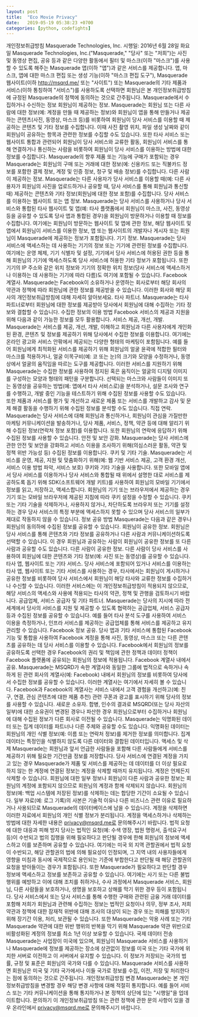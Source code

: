 ```yaml
---
layout: post
title:  "Eco Movie Privacy"
date:   2019-05-19 05:38:23 +0700
categories: [python, codefights]
---
```



개인정보취급방침
Masquerade Technologies, Inc.
시행일: 2016년 6월 28일 화요일
Masquerade Technologies, Inc.("Masquerade," "당사" 또는 "저희")는 사진 및 동영상 편집, 공유 등과 같은 다양한 활동에서 필터 및 마스크(이하 "마스크")를 사용할 수 있도록 해주는 Masquerade 앱(이하 "앱")과 같은 서비스를 제공합니다. 앱, 마스크, 앱에 대한 마스크 편집 또는 생성 기능(이하 "마스크 편집 도구"), Masquerade 웹사이트(이하 http://msqrd.me/ 또는 "사이트") 또는 Masquerade의 기타 제품과 서비스(이하 통칭하여 "서비스")를 사용하도록 선택하면 회원님은 본 개인정보취급방침에 규정된 Masquerade의 정책에 동의하는 것으로 간주됩니다.
Masquerade에서 수집하거나 수신하는 정보
회원님이 제공하는 정보. Masquerade는 회원님 또는 다른 사람에 대한 정보(예: 계정을 만들 때 제공하는 정보)와 회원님이 앱을 통해 만들거나 제공하는 콘텐츠(사진, 동영상, 마스크 등)를 비롯하여 회원님이 당사 서비스를 이용할 때 제공하는 콘텐츠 및 기타 정보를 수집합니다. 이때 사진 촬영 위치, 파일 생성 날짜와 같이 회원님이 공유하는 항목과 관련한 정보를 수집할 수도 있습니다. 또한 타사 서비스 또는 웹사이트 통합과 관련되어 회원님이 당사 서비스와 교류한 활동, 회원님이 서비스를 통해 연결하거나 통신하는 사람을 비롯하여 회원님이 당사 서비스를 이용하는 방법에 대한 정보를 수집합니다. Masquerade의 향후 제품 또는 기능에 구매가 포함되는 경우 Masquerade는 회원님의 구매 또는 거래에 대한 정보(예: 신용카드 또는 직불카드 정보를 포함한 결제 정보, 계정 및 인증 정보, 청구 및 배송 정보)를 수집합니다.
다른 사람이 제공하는 정보. Masquerade는 다른 사용자가 당사 서비스를 이용할 때(예: 다른 사용자가 회원님의 사진을 업로드하거나 공유할 때, 당사 서비스를 통해 회원님과 통신할 때) 제공하는 콘텐츠와 기타 정보(회원님에 대한 정보 포함)를 수집합니다.
당사 서비스를 이용하는 웹사이트 또는 앱 정보. Masquerade는 당사 서비스를 사용하거나 당사 서비스와 통합된 타사 웹사이트 및 앱(예: 타사 플랫폼에서 회원님이 마스크, 사진, 동영상 등을 공유할 수 있도록 당사 앱과 통합된 경우)을 회원님이 방문하거나 이용할 때 정보를 수집합니다. 여기에는 회원님이 방문하는 웹사이트 및 앱에 관한 정보, 해당 웹사이트 및 앱에서 회원님이 서비스를 이용한 정보, 앱 또는 웹사이트의 개발자나 게시자 또는 회원님이 Masquerade에 제공하는 정보가 포함됩니다.
기기 정보. Masquerade는 당사 서비스에 액세스하는 데 사용하는 기기의 정보 또는 기기에 관련된 정보를 수집합니다. 여기에는 운영 체제, 기기 식별자 및 설정, 기기에서 당사 서비스에 허용된 권한 등을 통해 회원님의 기기에 액세스하도록 당사 서비스에 허용한 기타 정보가 포함됩니다. 또한 기기의 IP 주소와 같은 위치 정보와 기기의 정확한 위치 정보(당사 서비스에 액세스하거나 이용하는 데 사용하는 기기에 따라 다름)도 여기에 포함될 수 있습니다.
Facebook 계열사. Masquerade는 Facebook이 소유하거나 운영하는 회사로부터 해당 회사의 약관과 정책에 따라 회원님에 관한 정보를 제공받을 수 있습니다. 이러한 회사와 해당 회사의 개인정보취급방침에 대해 자세히 알아보세요.
타사 파트너. Masquerade는 타사 파트너로부터 회원님에 대한 정보를 제공받아 당사에서 회원님에 대해 수집하는 기타 정보와 결합할 수 있습니다.
수집한 정보의 이용 방법
Facebook 서비스의 제공과 지원을 위해 다음과 같이 가능한 정보를 모두 활용합니다.
서비스 제공, 개선, 개발. Masquerade는 서비스를 제공, 개선, 개발, 이해하고 회원님과 다른 사용자에게 개인화된 환경, 콘텐츠 및 정보를 제공하기 위해 당사에서 수집한 정보를 이용합니다. 여기에는 온라인 광고와 서비스 안팎에서 제공되는 다양한 형태의 마케팅이 포함됩니다. 예를 들어 회원님에게 최적화된 서비스를 제공하기 위해 회원님의 얼굴 윤곽에 적합한 필터와 마스크를 적용하거나, 얼굴 이목구비(예: 코 또는 눈)의 크기와 모양을 수정하거나, 동영상에서 얼굴의 움직임을 따르는 도구를 제공합니다. 이러한 서비스를 지원하기 위해 Masquerade는 수집한 정보를 사용하여 정지된 혹은 움직이는 얼굴의 디지털 이미지를 구성하는 모양과 형태의 패턴을 구분합니다.
선택되는 마스크와 사람들이 이미지 또는 동영상을 공유하는 방법(예: 앱에서 타사 서비스로)을 분석하거나, 설문 조사와 연구를 수행하고, 개발 중인 기능을 테스트하기 위해 수집된 정보를 사용할 수도 있습니다. 또한 제품과 서비스를 평가 및 개선하고 새로운 제품 또는 서비스를 개발하고 감사 및 문제 해결 활동을 수행하기 위해 수집된 정보를 분석할 수도 있습니다.
직접 연락. Masquerade는 당사 서비스에 대해 회원님과 통신하거나, 회원님이 관심을 가질만한 마케팅 커뮤니케이션을 발송하거나, 당사 제품, 서비스, 정책, 약관 등에 대해 알리기 위해 수집된 정보(연락처 정보 포함)를 이용합니다. 또한 회원님의 연락에 응답하기 위해 수집된 정보를 사용할 수 있습니다.
안전 및 보안 강화. Masquerade는 당사 서비스에 관한 안전 및 보안을 강화하고 서비스 이용을 조사하기 위해(의심스러운 활동, 약관 및 정책 위반 가능성 등) 수집된 정보를 이용합니다.
쿠키 및 기타 기술. Masquerade는 서비스를 운영, 제공, 지원 및 맞춤화하기 위해(예: 웹 기반 서비스 제공, 고객 환경 개선, 서비스 이용 방법 파악, 서비스 보호) 쿠키와 기타 기술을 사용합니다. 또한 모바일 앱에서 당사 서비스를 이용하거나 당사 서비스와 통합될 때 위에서 설명한 대로 서비스를 제공하도록 돕기 위해 SDK(소프트웨어 개발 키트)를 사용하여 회원님의 모바일 기기에서 정보를 읽고, 저장하고, 액세스합니다. 회원님의 기기 또는 브라우저에서 제공하는 경우 기기 또는 모바일 브라우저에 제공된 지침에 따라 쿠키 설정을 수정할 수 있습니다. 쿠키 또는 기타 기술을 삭제하거나, 사용하지 않거나, 차단하도록 브라우저 또는 기기를 설정하는 경우 당사 서비스의 특정 부분에 액세스하지 못할 수 있으며 당사 서비스의 일부가 제대로 작동하지 않을 수 있습니다.
정보 공유 방법
Masquerade는 다음과 같은 경우나 회원님의 동의하에 수집된 정보를 공유할 수 있습니다.
회원님이 공유한 정보. 회원님은 당사 서비스를 통해 콘텐츠와 기타 정보를 공유하거나 다른 사람과 커뮤니케이션하도록 선택할 수 있습니다. 이 경우 회원님과 공유하는 사람이 회원님이 공유한 정보를 또 다른 사람과 공유할 수도 있습니다.
다른 사람이 공유한 정보. 다른 사람이 당사 서비스를 사용하여 회원님에 대한 콘텐츠와 기타 정보(예: 사진 또는 동영상)를 공유할 수 있습니다.
타사 앱, 웹사이트 또는 기타 서비스. 당사 서비스에 포함되어 있거나 서비스를 이용하는 타사 앱, 웹사이트 또는 기타 서비스를 사용하는 경우, 타사에서는 회원님이 게시하거나 공유한 정보를 비롯하여 당사 서비스에서 회원님이 해당 타사와 교류한 정보를 수집하거나 수신할 수 있습니다. 이러한 서비스에는 이 개인정보취급방침이 적용되지 않으므로, 해당 서비스의 액세스와 사용에 적용되는 타사의 약관, 정책 및 관행을 검토하시기 바랍니다.
공급업체, 서비스 공급자 및 기타 파트너. Masquerade는 당사의 지시에 따라 전 세계에서 당사의 서비스를 지원 및 제공할 수 있도록 협력하는 공급업체, 서비스 공급자 등과 수집된 정보를 공유할 수 있습니다. 예를 들어 타사 분석 도구를 사용하여 서비스 이용을 측정하거나, 인프라 서비스를 제공하는 공급업체를 통해 서비스를 제공하고 유지 관리할 수 있습니다.
Facebook 정보 공유. 당사 앱과 기타 서비스에 통합된 Facebook 기능 및 통합을 사용하여 Facebook 계정을 통해 사진, 동영상, 마스크 또는 다른 콘텐츠를 공유하는 데 당사 서비스를 이용할 수 있습니다. Facebook에서 회원님의 정보를 공유하도록 선택한 경우 Facebook의 권리 및 책임에 관한 정책과 데이터 정책이 Facebook 플랫폼에 공유되는 회원님의 정보에 적용됩니다.
Facebook 계열사 내에서 공유. Masquerade는 MSQRD가 속한 계열사와 동일한 그룹에 법적으로 속하거나 속하게 된 관련 회사의 계열사(예: Facebook) 내에서 회원님의 정보를 비롯하여 당사에서 수집한 정보를 공유할 수 있습니다. 이러한 계열사는 여기에서 자세히 볼 수 있습니다. Facebook과 Facebook의 계열사는 서비스 내에서 고객 경험을 개선하고(예: 친구, 연결, 관심 콘텐츠에 대한 제품 추천) 관련 쿠폰과 광고를 표시하기 위해 당사의 정보를 사용할 수 있습니다.
새로운 소유자. 합병, 인수의 결과로 MSQRD(또는 당사 자산의 일부)에 대한 소유권이 변경된 경우나 파산한 경우 회원님으로부터 수집하거나 회원님에 대해 수집된 정보가 다른 회사로 이전될 수 있습니다.
Masquerade는 익명화된 데이터 또는 집계 데이터를 파트너나 다른 주체와 공유할 수도 있습니다. 익명화된 데이터는 회원님의 개인 식별 정보(예: 이름 또는 연락처 정보)를 제거한 정보를 의미합니다. 집계 데이터는 특정인을 식별하지 않도록 다른 데이터와 결합된 데이터입니다.
액세스 및 삭제
Masquerade는 회원님과 앞서 언급한 사람들을 포함해 다른 사람들에게 서비스를 제공하기 위해 필요한 기간만큼 정보를 저장합니다. 당사 서비스에 연결된 계정을 가지고 있는 경우 Masquerade가 제품 및 서비스를 제공하는 데 데이터를 더 이상 필요로 하지 않는 한 계정에 연결된 정보는 계정을 삭제할 때까지 유지됩니다.
계정은 언제든지 삭제할 수 있습니다. 회원님에 대한 일부 정보나 회원님이 다른 사람과 공유한 정보는 회원님의 계정에 포함되지 않으므로 회원님의 계정과 함께 삭제되지 않습니다. 회원님의 정보(예: 백업 시스템에 저장된 정보)를 삭제하는 데는 합당한 기간이 소요될 수 있습니다. 일부 자료(예: 로그 기록)의 사본은 기술적 이유나 다른 비즈니스 관련 이유로 필요하거나 사용되므로 Masquerade의 데이터베이스에 남을 수 있습니다. 계정을 삭제하면 이러한 자료에서 회원님의 개인 식별 정보가 분리됩니다. 계정을 액세스하거나 삭제하는 방법에 대한 자세한 내용은 privacy@msqrd.me로 문의해주시기 바랍니다.
법적 요청에 대한 대응과 피해 방지
당사는 법적인 요청(예: 수색 영장, 법원 명령서, 출석요구서 등)이 수반되고 법의 집행을 위해 필요하다고 판단될 경우에 한해 회원님의 정보에 액세스하고 이를 보존하며 공유할 수 있습니다. 여기에는 미국 외 지역 관할권에서 법적 요청이 수반되고, 해당 관할권의 법에 의해 필요성이 인정되며, 그 지역 내의 사용자들에게 영향을 미침과 동시에 국제적으로 용인되는 기준에 부합한다고 판단될 때 해당 관할권의 요청을 받아들이는 경우가 포함됩니다. 또한 Masquerade가 필요하다고 판단할 경우 정보에 액세스하고 정보를 보존하고 공유할 수 있습니다. 여기에는 사기 또는 다른 불법 행위를 예방하고 이에 대해 조치를 취하거나, 수사 과정에서 Masquerade 서비스, 회원님, 다른 사람들을 보호하거나, 생명을 보호하고 상해를 막기 위한 경우 등이 포함됩니다. 당사 서비스에서 또는 당사 서비스를 통해 수행한 구매와 관련된 금융 거래 데이터를 포함해 저희가 회원님과 관련해 수집하는 정보는 법적인 요청이나 의무, 정부 조사, 저희 약관과 정책에 대한 잠재적 위반에 대해 조사의 대상이 되는 경우 또는 피해를 방지하기 위해 장기간 이용, 처리, 보관될 수 있습니다. 또한 Masquerade는 악용 사례 또는 기타 Masquerade 약관에 대한 위반 행위의 반복을 막기 위해 Masquerade 약관 위반으로 비활성화된 계정의 정보를 최소 1년 이상 보유할 수 있습니다.
국제 데이터 전송
Masquerade는 사업장이 미국에 있으며, 회원님이 Masquerade 서비스를 사용하거나 Masquerade에 정보를 제공하는 장소에 상관없이 정보를 미국 또는 기타 국가에 위치한 서버로 이전하고 이 서버에서 유지할 수 있습니다. 이 정보가 저장되는 국가의 법률, 규정 및 표준은 회원님의 국가와 다를 수 있습니다. Masquerade 서비스를 사용하면 회원님은 미국 및 기타 국가에서나 이들 국가로 정보를 수집, 이전, 저장 및 처리한다는 점에 동의하는 것으로 간주됩니다.
개인정보취급방침 변경
Masquerade는 본 개인정보취급방침을 변경할 경우 해당 변경 사항에 대해 적절히 통지합니다. 예를 들어 서비스 또는 기타 커뮤니케이션을 통해 통지하거나 본 정책의 상단에 있는 "시행일"을 업데이트합니다.
문의하기
이 개인정보취급방침 또는 관련 정책에 관한 문의 사항이 있을 경우 온라인에서 privacy@msqrd.me로 문의해주시기 바랍니다.
